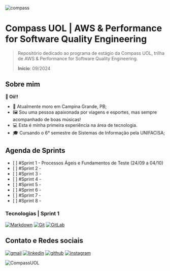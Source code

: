 ![compass](https://novojorbras.com.br/images/noticias/16014/19041851_compass.uo.jpg.jpg)

# Compass UOL | AWS & Performance for Software Quality Engineering

> Repositório dedicado ao programa de estágio da Compass UOL, trilha de AWS & Performance for Software Quality Engineering.
>
> **Início**: 09/2024



## Sobre mim

**👋 Oii!!**

- 🏡 Atualmente moro em Campina Grande, PB;
- 🖼️​ Sou uma pessoa apaixonada por viagens e esportes, mas sempre acompanhado de boas músicas!
- 💻 Esta é minha primeira experiência na área de tecnologia.
- 🎓 Cursando o 6° semestre de Sistemas de Informação pela UNIFACISA;


## Agenda de Sprints

- [ ]​​​ #Sprint 1 - Processos Ágeis e Fundamentos de Teste (24/09 a 04/10)
- ​[ ]​ #Sprint 2 - 
- ​[ ] #Sprint 3 - 
- ​[ ] #Sprint 4 - 
- ​[ ] #Sprint 5 - 
- ​[ ] #Sprint 6 - 
- ​[ ] #Sprint 7 - 
- ​[ ] #Sprint 8 - 


### Tecnologias | Sprint 1

[![Markdown](https://img.shields.io/badge/Markdown-000000?style=for-the-badge&logo=markdown&logoColor=white)](./Sprint%201/Resumos/gitmark.md)
[![Git](https://img.shields.io/badge/Git-E34F26?style=for-the-badge&logo=git&logoColor=white)](./Sprint%201/Resumos/gitmark.md)
[![GitLab](https://img.shields.io/badge/GitLab-330F63?style=for-the-badge&logo=gitlab&logoColor=white)](./Sprint%201/Resumos/gitmark.md)

## Contato e Redes sociais

[![gmail](https://img.shields.io/badge/Gmail-D14836?style=for-the-badge&logo=gmail&logoColor=white)](mailto:gabrielndcarvalho@gmail.com)
[![linkedin](https://img.shields.io/badge/LinkedIn-0077B5?style=for-the-badge&logo=linkedin&logoColor=white)](https://www.linkedin.com/in/gabrielnobcarvalho/)
[![github](https://img.shields.io/badge/GitHub-100000?style=for-the-badge&logo=github&logoColor=white)](https://github.com/gabrielncarvalhoo)
[![instagram](https://img.shields.io/badge/Instagram-E4405F?style=for-the-badge&logo=instagram&logoColor=white)](https://www.instagram.com/gabrielncarvalho_/)


![CompassUOL](https://user-images.githubusercontent.com/104440384/214567499-2dc24c5e-d882-4825-b953-f5a69a6be44e.jpg)